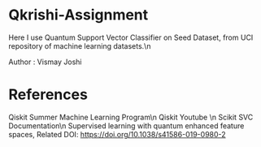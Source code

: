 # Qkrishi-Assignment
Here I use Quantum Support Vector Classifier on Seed Dataset, from UCI repository of machine learning datasets.\n

Author : Vismay Joshi

# References
Qiskit Summer Machine Learning Program\n
Qiskit Youtube \n
Scikit SVC Documentation\n
Supervised learning with quantum enhanced feature spaces, Related DOI:
https://doi.org/10.1038/s41586-019-0980-2

